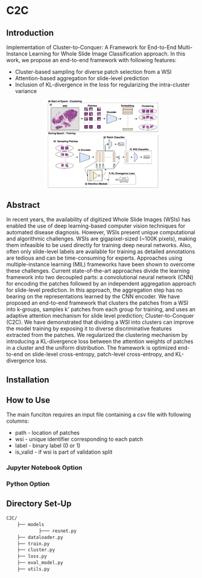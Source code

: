 # C2C

## Introduction

Implementation of Cluster-to-Conquer: A Framework for End-to-End Multi-Instance Learning for Whole Slide Image Classification approach. In this work, we propose an end-to-end framework with following features:
- Cluster-based sampling for diverse patch selection from a WSI
- Attention-based aggregation for slide-level prediction
- Inclusion of KL-divergence in the loss for regularizing the intra-cluster variance
    
<p align="center">
    <img src="docs/FlowChart_MIDL.png" width="60%"/>
</p>    
    
## Abstract

In recent years, the availability of digitized Whole Slide Images (WSIs) has enabled the use of deep learning-based computer vision techniques for automated disease diagnosis. However, WSIs present unique computational and algorithmic challenges. WSIs are gigapixel-sized (~100K pixels), making them infeasible to be used directly for training deep neural networks. Also, often only slide-level labels are available for training as detailed annotations are tedious and can be time-consuming for experts. Approaches using multiple-instance learning (MIL) frameworks have been shown to overcome these challenges. Current state-of-the-art approaches divide the learning framework into two decoupled parts: a convolutional neural network (CNN) for encoding the patches followed by an independent aggregation approach for slide-level prediction. In this approach, the aggregation step has no bearing on the representations learned by the CNN encoder. We have proposed an end-to-end framework that clusters the patches from a WSI into k-groups, samples k' patches from each group for training, and uses an adaptive attention mechanism for slide level prediction; Cluster-to-Conquer (C2C). We have demonstrated that dividing a WSI into clusters can improve the model training by exposing it to diverse discriminative features extracted from the patches. We regularized the clustering mechanism by introducing a KL-divergence loss between the attention weights of patches in a cluster and the uniform distribution. The framework is optimized end-to-end on slide-level cross-entropy, patch-level cross-entropy, and KL-divergence loss. 

## Installation

## How to Use

The main funciton requires an input file containing a csv file with following columns:
- path - location of patches
- wsi - unique identifier corresponding to each patch
- label - binary label (0 or 1)
- is_valid - if wsi is part of validation split

### Jupyter Notebook Option

### Python Option

## Directory Set-Up

```bash
C2C/
	├── models
            ├─── resnet.py
	├── dataloader.py
    ├── train.py
    ├── cluster.py
    ├── loss.py
    ├── eval_model.py
    ├── utils.py

```
